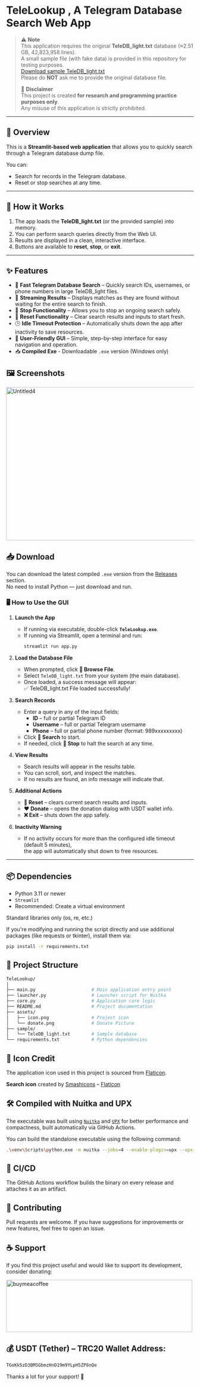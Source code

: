 # TeleLookup , A Telegram Database Search Web App

> ⚠️ **Note**  
> This application requires the original **TeleDB_light.txt** database (≈2.51 GB, 42,823,958 lines).  
> A small sample file (with fake data) is provided in this repository for testing purposes.  
> [Download sample TeleDB_light.txt](https://raw.githubusercontent.com/TitanComputer/TeleLookup/main/sample/TeleDB_light.txt)  
> Please do **NOT** ask me to provide the original database file.  
>
> 🚨 **Disclaimer**  
> This project is created **for research and programming practice purposes only**.  
> Any misuse of this application is strictly prohibited.  

---

## 📖 Overview

This is a **Streamlit-based web application** that allows you to quickly search through a Telegram database dump file.  

You can:  
- Search for records in the Telegram database.  
- Reset or stop searches at any time.  

---
## 🚀 How it Works

1. The app loads the **TeleDB_light.txt** (or the provided sample) into memory.  
2. You can perform search queries directly from the Web UI.  
3. Results are displayed in a clean, interactive interface.  
4. Buttons are available to **reset**, **stop**, or **exit**.

---

## ✨ Features

- 🚀 **Fast Telegram Database Search** – Quickly search IDs, usernames, or phone numbers in large TeleDB_light files.  
- 🧠 **Streaming Results** – Displays matches as they are found without waiting for the entire search to finish.  
- 🛑 **Stop Functionality** – Allows you to stop an ongoing search safely.  
- 🔄 **Reset Functionality** – Clear search results and inputs to start fresh.  
- 🕒 **Idle Timeout Protection** – Automatically shuts down the app after inactivity to save resources.  
- 🎉 **User-Friendly GUI** – Simple, step-by-step interface for easy navigation and operation.  
- 📥 **Compiled Exe** - Downloadable `.exe` version (Windows only)


## 🖼️ Screenshots

<img width="1350" height="411" alt="Untitled4" src="https://github.com/user-attachments/assets/3d8f975c-6dad-4743-a9d8-87b669ede6c3" />


## 📥 Download

You can download the latest compiled `.exe` version from the [Releases](https://github.com/TitanComputer/TeleLookup/releases/latest) section.  
No need to install Python — just download and run.

### 🖥️ How to Use the GUI

1. **Launch the App**  
   - If running via executable, double-click **`TeleLookup.exe`**.  
   - If running via Streamlit, open a terminal and run:  
     ```bash
     streamlit run app.py
     ```

2. **Load the Database File**  
   - When prompted, click **📁 Browse File**.  
   - Select `TeleDB_light.txt` from your system (the main database).  
   - Once loaded, a success message will appear:  
     ✅ TeleDB_light.txt File loaded successfully!

3. **Search Records**  
   - Enter a query in any of the input fields:  
     - **ID** – full or partial Telegram ID  
     - **Username** – full or partial Telegram username  
     - **Phone** – full or partial phone number (format: 989xxxxxxxxx)  
   - Click **🚀 Search** to start.  
   - If needed, click **🛑 Stop** to halt the search at any time.

4. **View Results**  
   - Search results will appear in the results table.  
   - You can scroll, sort, and inspect the matches.  
   - If no results are found, an info message will indicate that.

5. **Additional Actions**  
   - **🔄 Reset** – clears current search results and inputs.  
   - **❤️ Donate** – opens the donation dialog with USDT wallet info.  
   - **❌ Exit** – shuts down the app safely.

6. **Inactivity Warning**  
   - If no activity occurs for more than the configured idle timeout (default 5 minutes),  
     the app will automatically shut down to free resources.

---

## 📦 Dependencies

- Python 3.11 or newer
- `Streamlit`
- Recommended: Create a virtual environment

Standard libraries only (os, re, etc.)

If you're modifying and running the script directly and use additional packages (like requests or tkinter), install them via:
```bash
pip install -r requirements.txt
```

## 📁 Project Structure

```bash
TeleLookup/
│
├── main.py                     # Main application entry point
├── launcher.py                 # Launcher script for Nuitka
├── core.py                     # Application core logic
├── README.md                   # Project documentation
├── assets/
│   ├── icon.png                # Project icon
│   └── donate.png              # Donate Picture
├── sample/
│   └── TeleDB_light.txt        # Sample database
└── requirements.txt            # Python dependencies
```
## 🎨 Icon Credit
The application icon used in this project is sourced from [Flaticon](https://www.flaticon.com/free-icons/search-file).

**Search icon** created by [Smashicons](https://www.flaticon.com/authors/smashicons) – [Flaticon](https://www.flaticon.com/)

## 🛠 Compiled with Nuitka and UPX
The executable was built using [`Nuitka`](https://nuitka.net/) and [`UPX`](https://github.com/upx/upx) for better performance and compactness, built automatically via GitHub Actions.

You can build the standalone executable using the following command:

```bash
.\venv\Scripts\python.exe -m nuitka --jobs=4 --enable-plugin=upx --upx-binary="YOUR PATH\upx.exe" --enable-plugin=multiprocessing --lto=yes --enable-plugin=tk-inter --disable-plugin=anti-bloat --windows-console-mode=disable --follow-imports --windows-icon-from-ico="assets/icon.png" --include-data-dir=assets=assets --include-data-files=main.py=main.py --include-data-dir="YOUR PATH\venv\Lib\site-packages\streamlit"=streamlit --include-package=streamlit --include-package=streamlit.runtime --include-package=streamlit.runtime.scriptrunner --include-module=core --no-deployment-flag=self-execution --onefile --onefile-windows-splash-screen-image=assets/icon.png --standalone --msvc=latest --assume-yes-for-downloads --output-filename=TeleLookup launcher.py
```

## 🚀 CI/CD

The GitHub Actions workflow builds the binary on every release and attaches it as an artifact.

## 🤝 Contributing
Pull requests are welcome.
If you have suggestions for improvements or new features, feel free to open an issue.

## ☕ Support
If you find this project useful and would like to support its development, consider donating:

<a href="http://www.coffeete.ir/Titan"><img width="500" height="140" alt="buymeacoffee" src="https://github.com/user-attachments/assets/8ddccb3e-2afc-4fd9-a782-89464ec7dead" /></a>

## 💰 USDT (Tether) – TRC20 Wallet Address:

```bash
TGoKk5zD3BMSGbmzHnD19m9YLpH5ZP8nQe
```
Thanks a lot for your support! 🙏
